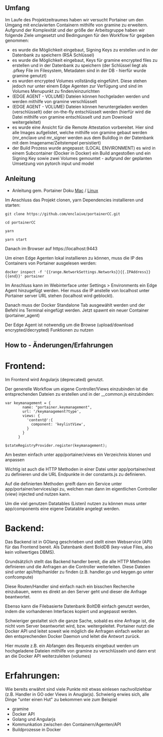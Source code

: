 ## Umfang

Im Laufe des Projektzeitraumes haben wir versucht Portainer um den Umgang mit enclavierten Containern mithilfe von gramine zu erweitern.
Aufgrund der Komplexität und der größe der Arbeitsgruppe haben wir folgende Ziele umgesetzt und Bedingungen für den Workflow für gegeben genommen:

- es wurde die Möglichkeit eingebaut, Signing Keys zu erstellen und in der Datenbank zu speichern (RSA Schlüssel)
- es wurde die Möglichkeit eingebaut, Keys für gramine encrypted files zu erstellen und in der Datenbank zu speichern (der Schlüssel liegt als .pfkey File im Filesystem, Metadaten sind in der DB - hierfür wurde gramine genutzt)
- es wurden encrypted Volumes vollständig eingeführt. Diese stehen jedoch nur unter einem Edge Agenten zur Verfügung und sind im Volumes Menupunkt zu finden/einzurichten
- (EDGE AGENT - VOLUME) Dateien können hochgeladen werden und werden mithilfe von gramine verschlüsselt
- (EDGE AGENT - VOLUME) Dateien können heruntergeladen werden (verschlüsselt) oder on-the-fly entschlüsselt werden (hierfür wird die Datei mithilfe von gramine entschlüsselt und zum Download weitergeleitet)
- es wurde eine Ansicht für die Remote Attestation vorbereitet. Hier sind alle Images aufgelistet, welche mithilfe von gramine gebaut werden (mr_enclave und mr_signer werden aus dem Buildlog in der Datenbank mit dem Imagename/Zeitstempel persistiert)
- der Build Prozess wurde angepasst: (LOCAL ENVIRONMENT) es wird in einem Subcontainer (Docker in Docker) ein Build angestoßen und ein Signing Key sowie zwei Volumes gemountet - aufgrund der geplanten Umsetzung von pytorch input und model

## Anleitung

- Anleitung gem. Portainer Doku [Mac](https://docs.portainer.io/contribute/build/mac) / [Linux](https://docs.portainer.io/contribute/build/linux)

Im Anschluss das Projekt clonen, yarn Dependencies installieren und starten:
```
git clone https://github.com/enclaive/portainerCC.git
```
```
cd portainerCC
```
```
yarn
```
```
yarn start
```

Danach im Browser auf https://localhost:9443 

Um einen Edge Agenten lokal installieren zu können, muss die IP des Containers von Portainer ausgelesen werden:

```
docker inspect -f '{{range.NetworkSettings.Networks}}{{.IPAddress}}{{end}}' portainer
```

Im Anschluss kann im Webinterface unter Settings > Environments ein Edge Agent hinzugefügt werden. Hier muss die IP anstelle von localhost unter Portainer server URL stehen (localhost wird geblockt).

Danach muss der Docker Standalone Tab ausgewählt werden und der Befehl ins Terminal eingefügt werden.
Jetzt spawnt ein neuer Container (portainer_agent)

Der Edge Agent ist notwendig um die Browse (upload/download encrypted/decrypted) Funktionen zu nutzen


## How to - Änderungen/Erfahrungen

# Frontend:

Im Frontend wird Angularjs (deprecated) genutzt.

Der generelle Workflow um eigene Controller/Views einzubinden ist die entsprechenden Dateien zu erstellen und in der __common.js einzubinden:

```
var keymanagement = {
        name: "portainer.keymanagement",
        url: '/keymanagement?type',
        views: {
          'content@':{
            component: 'keylistView',
          }
        }
      }

$stateRegistryProvider.register(keymanagement);
```

Am besten einfach unter app/portainer/views ein Verzeichnis klonen und anpassen

Wichtig ist auch die HTTP Methoden in einer Datei unter app/portainer/rest zu definieren und die URL Endpunkte in der constants.js zu definieren.

Auf die definierten Methoden greift dann ein Service unter app/portainer/services/api zu, welchen man dann im eigentlichen Controller (view) injected und nutzen kann.


Um die viel genutzen Datatables (Listen) nutzen zu können muss unter app/components eine eigene Datatable angelegt werden.



# Backend:

Das Backend ist in GOlang geschrieben und stellt einen Webservice (API) für das Frontend bereit.
Als Datenbank dient BoldDB (key-value Files, also kein vollwertiges DBMS).

Grundsätzlich stellt das Backend handler bereit, die alle HTTP Methoden definieren und die Anfragen an die Controller weiterleiten.
Diese Dateien sind unter api/http/hanlder zu finden (z.B. handler.go und keygen.go unter confcompute)

Diese Routen/Handler sind einfach nach ein bisschen Recherche einzubauen, wenn es direkt an den Server geht und dieser die Anfrage beantwortet.

Ebenso kann die Filebasierte Datenbank BoltDB einfach genutzt werden, indem die vorhandenen Interfaces kopiert und angepasst werden.

Schwieriger gestaltet sich die ganze Sache, sobald es eine Anfrage ist, die nicht vom Server beantwortet wird, bzw. weitergeleitet.
Portainer nutzt die Docker API und leitet soweit wie möglich die Anfragen einfach weiter an den entsprechenden Docker Daemon und leitet die Antwort zurück.

Hier musste z.B. ein Abfangen des Requests eingebaut werden um hochgeladene Dateien mithilfe von gramine zu verschlüsseln und dann erst an die Docker API weiterzuleiten (volumes)



# Erfahrungen:

Wie bereits erwähnt sind viele Punkte mit etwas einlesen nachvollziehbar (z.B. Handler in GO oder Views in Anuglarjs).
Schwierig erwies sich, alle Dinge "unter einen Hut" zu bekommen wie zum Beispiel
  - gramine
  - Docker API
  - Golang und Angularjs
  - Kommunkation zwischen den Containern/Agenten/API
  - Buildprozesse in Docker